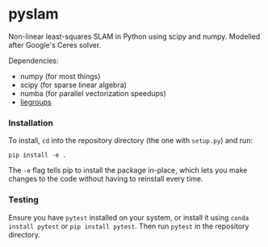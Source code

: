 # pyslam
Non-linear least-squares SLAM in Python using scipy and numpy. Modelled after Google's Ceres solver.

Dependencies:
* numpy (for most things)
* scipy (for sparse linear algebra)
* numba (for parallel vectorization speedups)
* [liegroups](https://github.com/utiasSTARS/liegroups)

### Installation
To install, `cd` into the repository directory (the one with `setup.py`) and run:
```
pip install -e .
```
The `-e` flag tells pip to install the package in-place, which lets you make changes to the code without having to reinstall every time.

### Testing
Ensure you have `pytest` installed on your system, or install it using `conda install pytest` or `pip install pytest`. Then run `pytest` in the repository directory.
